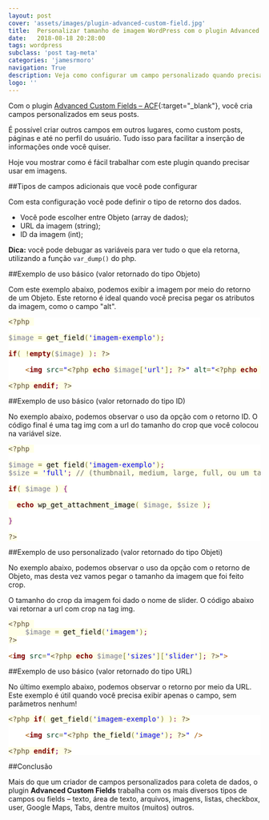 ```yaml
---
layout: post
cover: 'assets/images/plugin-advanced-custom-field.jpg'
title:  Personalizar tamanho de imagem WordPress com o plugin Advanced Custom Field
date:   2018-08-18 20:28:00
tags: wordpress
subclass: 'post tag-meta'
categories: 'jamesrmoro'
navigation: True
description: Veja como configurar um campo personalizado quando precisar usar imagens em seu projeto WordPress
logo: ''
---
```


Com o plugin [Advanced Custom Fields – ACF](https://wordpress.org/plugins/advanced-custom-fields "Advanced Custom Fields – ACF"){:target="_blank"}, você cria campos personalizados em seus posts. 

É possível criar outros campos em outros lugares, como custom posts, páginas e até no perfil do usuário. Tudo isso para facilitar a inserção de informações onde você quiser.

Hoje vou mostrar como é fácil trabalhar com este plugin quando precisar usar em imagens.

##Tipos de campos adicionais que você pode configurar

Com esta configuração você pode definir o tipo de retorno dos dados.

- Você pode escolher entre Objeto (array de dados);
- URL da imagem (string);
- ID da imagem (int);

**Dica:** você pode debugar as variáveis para ver tudo o que ela retorna, utilizando a função <code>var_dump()</code> do php.

##Exemplo de uso básico (valor retornado do tipo Objeto)

Com este exemplo abaixo, podemos exibir a imagem por meio do retorno de um Objeto. Este retorno é ideal quando você precisa pegar os atributos da imagem, como o campo "alt".

<pre style='color:#000000;background:#ffffff;'><span style='color:#5f5035; background:#ffffe8; '>&lt;?php</span><span style='color:#000000; background:#ffffe8; '> </span>
<span style='color:#000000; background:#ffffe8; '></span>
<span style='color:#797997; background:#ffffe8; '>$image</span><span style='color:#000000; background:#ffffe8; '> </span><span style='color:#808030; background:#ffffe8; '>=</span><span style='color:#000000; background:#ffffe8; '> get_field</span><span style='color:#808030; background:#ffffe8; '>(</span><span style='color:#0000e6; background:#ffffe8; '>'imagem-exemplo'</span><span style='color:#808030; background:#ffffe8; '>)</span><span style='color:#800080; background:#ffffe8; '>;</span><span style='color:#000000; background:#ffffe8; '></span>
<span style='color:#000000; background:#ffffe8; '></span>
<span style='color:#800000; background:#ffffe8; font-weight:bold; '>if</span><span style='color:#808030; background:#ffffe8; '>(</span><span style='color:#000000; background:#ffffe8; '> </span><span style='color:#808030; background:#ffffe8; '>!</span><span style='color:#800000; background:#ffffe8; font-weight:bold; '>empty</span><span style='color:#808030; background:#ffffe8; '>(</span><span style='color:#797997; background:#ffffe8; '>$image</span><span style='color:#808030; background:#ffffe8; '>)</span><span style='color:#000000; background:#ffffe8; '> </span><span style='color:#808030; background:#ffffe8; '>)</span><span style='color:#800080; background:#ffffe8; '>:</span><span style='color:#000000; background:#ffffe8; '> </span><span style='color:#5f5035; background:#ffffe8; '>?></span>

	<span style='color:#a65700; '>&lt;</span><span style='color:#800000; font-weight:bold; '>img</span><span style='color:#274796; '> </span><span style='color:#074726; '>src</span><span style='color:#808030; '>=</span><span style='color:#0000e6; '>"</span><span style='color:#5f5035; background:#ffffe8; '>&lt;?php</span><span style='color:#000000; background:#ffffe8; '> </span><span style='color:#800000; background:#ffffe8; font-weight:bold; '>echo</span><span style='color:#000000; background:#ffffe8; '> </span><span style='color:#797997; background:#ffffe8; '>$image</span><span style='color:#808030; background:#ffffe8; '>[</span><span style='color:#0000e6; background:#ffffe8; '>'url'</span><span style='color:#808030; background:#ffffe8; '>]</span><span style='color:#800080; background:#ffffe8; '>;</span><span style='color:#000000; background:#ffffe8; '> </span><span style='color:#5f5035; background:#ffffe8; '>?></span><span style='color:#0000e6; '>"</span><span style='color:#274796; '> </span><span style='color:#074726; '>alt</span><span style='color:#808030; '>=</span><span style='color:#0000e6; '>"</span><span style='color:#5f5035; background:#ffffe8; '>&lt;?php</span><span style='color:#000000; background:#ffffe8; '> </span><span style='color:#800000; background:#ffffe8; font-weight:bold; '>echo</span><span style='color:#000000; background:#ffffe8; '> </span><span style='color:#797997; background:#ffffe8; '>$image</span><span style='color:#808030; background:#ffffe8; '>[</span><span style='color:#0000e6; background:#ffffe8; '>'alt'</span><span style='color:#808030; background:#ffffe8; '>]</span><span style='color:#800080; background:#ffffe8; '>;</span><span style='color:#000000; background:#ffffe8; '> </span><span style='color:#5f5035; background:#ffffe8; '>?></span><span style='color:#0000e6; '>"</span><span style='color:#274796; '> </span><span style='color:#a65700; '>/></span>

<span style='color:#5f5035; background:#ffffe8; '>&lt;?php</span><span style='color:#000000; background:#ffffe8; '> </span><span style='color:#800000; background:#ffffe8; font-weight:bold; '>endif</span><span style='color:#800080; background:#ffffe8; '>;</span><span style='color:#000000; background:#ffffe8; '> </span><span style='color:#5f5035; background:#ffffe8; '>?></span>
</pre>

##Exemplo de uso básico (valor retornado do tipo ID)

No exemplo abaixo, podemos observar o uso da opção com o retorno ID. O código final é uma tag img com a url do tamanho do crop que você colocou na variável size.

<pre style='color:#000000;background:#ffffff;'><span style='color:#5f5035; background:#ffffe8; '>&lt;?php</span><span style='color:#000000; background:#ffffe8; '> </span>
<span style='color:#000000; background:#ffffe8; '></span>
<span style='color:#797997; background:#ffffe8; '>$image</span><span style='color:#000000; background:#ffffe8; '> </span><span style='color:#808030; background:#ffffe8; '>=</span><span style='color:#000000; background:#ffffe8; '> get_field</span><span style='color:#808030; background:#ffffe8; '>(</span><span style='color:#0000e6; background:#ffffe8; '>'imagem-exemplo'</span><span style='color:#808030; background:#ffffe8; '>)</span><span style='color:#800080; background:#ffffe8; '>;</span><span style='color:#000000; background:#ffffe8; '></span>
<span style='color:#797997; background:#ffffe8; '>$size</span><span style='color:#000000; background:#ffffe8; '> </span><span style='color:#808030; background:#ffffe8; '>=</span><span style='color:#000000; background:#ffffe8; '> </span><span style='color:#0000e6; background:#ffffe8; '>'full'</span><span style='color:#800080; background:#ffffe8; '>;</span><span style='color:#000000; background:#ffffe8; '> </span><span style='color:#696969; background:#ffffe8; '>// (thumbnail, medium, large, full, ou um tamanho customizado criado em seu tema)</span><span style='color:#000000; background:#ffffe8; '></span>
<span style='color:#000000; background:#ffffe8; '></span>
<span style='color:#800000; background:#ffffe8; font-weight:bold; '>if</span><span style='color:#808030; background:#ffffe8; '>(</span><span style='color:#000000; background:#ffffe8; '> </span><span style='color:#797997; background:#ffffe8; '>$image</span><span style='color:#000000; background:#ffffe8; '> </span><span style='color:#808030; background:#ffffe8; '>)</span><span style='color:#000000; background:#ffffe8; '> </span><span style='color:#800080; background:#ffffe8; '>{</span><span style='color:#000000; background:#ffffe8; '></span>
<span style='color:#000000; background:#ffffe8; '></span>
<span style='color:#000000; background:#ffffe8; '>	</span><span style='color:#800000; background:#ffffe8; font-weight:bold; '>echo</span><span style='color:#000000; background:#ffffe8; '> wp_get_attachment_image</span><span style='color:#808030; background:#ffffe8; '>(</span><span style='color:#000000; background:#ffffe8; '> </span><span style='color:#797997; background:#ffffe8; '>$image</span><span style='color:#808030; background:#ffffe8; '>,</span><span style='color:#000000; background:#ffffe8; '> </span><span style='color:#797997; background:#ffffe8; '>$size</span><span style='color:#000000; background:#ffffe8; '> </span><span style='color:#808030; background:#ffffe8; '>)</span><span style='color:#800080; background:#ffffe8; '>;</span><span style='color:#000000; background:#ffffe8; '></span>
<span style='color:#000000; background:#ffffe8; '></span>
<span style='color:#800080; background:#ffffe8; '>}</span><span style='color:#000000; background:#ffffe8; '></span>
<span style='color:#000000; background:#ffffe8; '></span>
<span style='color:#5f5035; background:#ffffe8; '>?></span>
</pre>

##Exemplo de uso personalizado (valor retornado do tipo Objeti)

No exemplo abaixo, podemos observar o uso da opção com o retorno de Objeto, mas desta vez vamos pegar o tamanho da imagem que foi feito crop.

O tamanho do crop da imagem foi dado o nome de slider. O código abaixo vai retornar a url com crop na tag img.

<pre style='color:#000000;background:#ffffff;'><span style='color:#5f5035; background:#ffffe8; '>&lt;?php</span><span style='color:#000000; background:#ffffe8; '> </span>
<span style='color:#000000; background:#ffffe8; '>&#xa0;&#xa0;&#xa0;&#xa0;</span><span style='color:#797997; background:#ffffe8; '>$image</span><span style='color:#000000; background:#ffffe8; '> </span><span style='color:#808030; background:#ffffe8; '>=</span><span style='color:#000000; background:#ffffe8; '> get_field</span><span style='color:#808030; background:#ffffe8; '>(</span><span style='color:#0000e6; background:#ffffe8; '>'imagem'</span><span style='color:#808030; background:#ffffe8; '>)</span><span style='color:#800080; background:#ffffe8; '>;</span><span style='color:#000000; background:#ffffe8; '></span>
<span style='color:#5f5035; background:#ffffe8; '>?></span>

<span style='color:#a65700; '>&lt;</span><span style='color:#800000; font-weight:bold; '>img</span><span style='color:#274796; '> </span><span style='color:#074726; '>src</span><span style='color:#808030; '>=</span><span style='color:#0000e6; '>"</span><span style='color:#5f5035; background:#ffffe8; '>&lt;?php</span><span style='color:#000000; background:#ffffe8; '> </span><span style='color:#800000; background:#ffffe8; font-weight:bold; '>echo</span><span style='color:#000000; background:#ffffe8; '> </span><span style='color:#797997; background:#ffffe8; '>$image</span><span style='color:#808030; background:#ffffe8; '>[</span><span style='color:#0000e6; background:#ffffe8; '>'sizes'</span><span style='color:#808030; background:#ffffe8; '>]</span><span style='color:#808030; background:#ffffe8; '>[</span><span style='color:#0000e6; background:#ffffe8; '>'slider'</span><span style='color:#808030; background:#ffffe8; '>]</span><span style='color:#800080; background:#ffffe8; '>;</span><span style='color:#000000; background:#ffffe8; '> </span><span style='color:#5f5035; background:#ffffe8; '>?></span><span style='color:#0000e6; '>"</span><span style='color:#a65700; '>></span>
</pre>

##Exemplo de uso básico (valor retornado do tipo URL)

No último exemplo abaixo, podemos observar o retorno por meio da URL. Este exemplo é útil quando você precisa exibir apenas o campo, sem parâmetros nenhum!

<pre style='color:#000000;background:#ffffff;'><span style='color:#5f5035; background:#ffffe8; '>&lt;?php</span><span style='color:#000000; background:#ffffe8; '> </span><span style='color:#800000; background:#ffffe8; font-weight:bold; '>if</span><span style='color:#808030; background:#ffffe8; '>(</span><span style='color:#000000; background:#ffffe8; '> get_field</span><span style='color:#808030; background:#ffffe8; '>(</span><span style='color:#0000e6; background:#ffffe8; '>'imagem-exemplo'</span><span style='color:#808030; background:#ffffe8; '>)</span><span style='color:#000000; background:#ffffe8; '> </span><span style='color:#808030; background:#ffffe8; '>)</span><span style='color:#800080; background:#ffffe8; '>:</span><span style='color:#000000; background:#ffffe8; '> </span><span style='color:#5f5035; background:#ffffe8; '>?></span>

	<span style='color:#a65700; '>&lt;</span><span style='color:#800000; font-weight:bold; '>img</span><span style='color:#274796; '> </span><span style='color:#074726; '>src</span><span style='color:#808030; '>=</span><span style='color:#0000e6; '>"</span><span style='color:#5f5035; background:#ffffe8; '>&lt;?php</span><span style='color:#000000; background:#ffffe8; '> the_field</span><span style='color:#808030; background:#ffffe8; '>(</span><span style='color:#0000e6; background:#ffffe8; '>'image'</span><span style='color:#808030; background:#ffffe8; '>)</span><span style='color:#800080; background:#ffffe8; '>;</span><span style='color:#000000; background:#ffffe8; '> </span><span style='color:#5f5035; background:#ffffe8; '>?></span><span style='color:#0000e6; '>"</span><span style='color:#274796; '> </span><span style='color:#a65700; '>/></span>

<span style='color:#5f5035; background:#ffffe8; '>&lt;?php</span><span style='color:#000000; background:#ffffe8; '> </span><span style='color:#800000; background:#ffffe8; font-weight:bold; '>endif</span><span style='color:#800080; background:#ffffe8; '>;</span><span style='color:#000000; background:#ffffe8; '> </span><span style='color:#5f5035; background:#ffffe8; '>?></span>
</pre>

##Conclusão

Mais do que um criador de campos personalizados para coleta de dados, o plugin **Advanced Custom Fields** trabalha com os mais diversos tipos de campos ou fields – texto, área de texto, arquivos, imagens, listas, checkbox, user, Google Maps, Tabs, dentre muitos (muitos) outros.